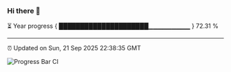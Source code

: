 ### Hi there 👋

⏳ Year progress { █████████████████████▁▁▁▁▁▁▁▁▁ } 72.31 %

---

⏰ Updated on Sun, 21 Sep 2025 22:38:35 GMT

![Progress Bar CI](https://github.com/IshwaranRudhara/GIT-ACTION/workflows/Progress%20Bar%20CI/badge.svg)
